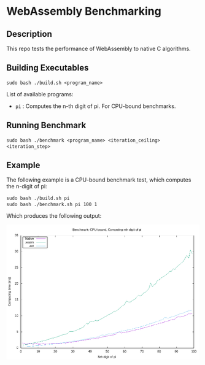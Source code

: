 # WebAssembly Benchmarking

## Description

This repo tests the performance of WebAssembly to native C algorithms.

## Building Executables

```
sudo bash ./build.sh <program_name>
```

List of available programs:

* ```pi``` : Computes the n-th digit of pi. For CPU-bound benchmarks.

## Running Benchmark

```
sudo bash ./benchmark <program_name> <iteration_ceiling> <iteration_step>
```

## Example

The following example is a CPU-bound benchmark test, which computes the n-digit of pi:

```
sudo bash ./build.sh pi
sudo bash ./benchmark.sh pi 100 1
```

Which produces the following output:

![alt text](https://github.com/loloRvz/wasm-benchmarking/blob/main/benchmark_graph_pi.png)

